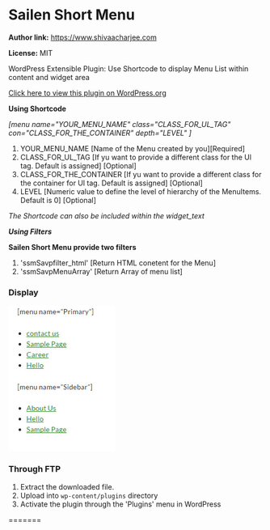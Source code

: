  
# Sailen Short Menu  #
**Author link:** https://www.shivaacharjee.com

**License:** MIT  


WordPress Extensible Plugin: Use Shortcode to display Menu List within content and widget area

<a target='_blank' href='https://wordpress.org/plugins/sailen-short-menu/'>Click here to view this plugin on WordPress.org</a>

**Using Shortcode**

<i>[menu name="YOUR_MENU_NAME" class="CLASS_FOR_UL_TAG" con="CLASS_FOR_THE_CONTAINER" depth="LEVEL" ]</i>

<ol>
 <li>YOUR_MENU_NAME</> [Name of the Menu created by you][Required]</li>

 <li>CLASS_FOR_UL_TAG [If yu want to provide a different class for the Ul tag. Default is assigned] [Optional]</li>

 <li>CLASS_FOR_THE_CONTAINER [If yu want to provide a different class for the container for Ul tag. Default is assigned] [Optional]</li>

 <li>LEVEL [Numeric value to define the level of hierarchy of the MenuItems. Default is 0] [Optional]</li>
</ol>

<i>The Shortcode can also be included within the widget_text</i>

***Using Filters***

<b>Sailen Short Menu provide two filters</b>

<ol>
<li>
 'ssmSavpfilter_html' [Return HTML conetent for the Menu]
</li>

<li>
 'ssmSavpMenuArray' [Return Array of menu list]
</li>
</ol>


### Display ###

<img src="Screenshot-1.jpg"/>

### Through FTP ###
1. Extract the downloaded file. 
1. Upload into `wp-content/plugins` directory
2. Activate the plugin through the 'Plugins' menu in WordPress

  
 
=======
 

